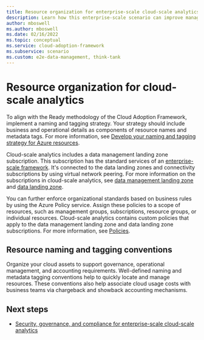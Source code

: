 ```yaml
---
title: Resource organization for enterprise-scale cloud-scale analytics
description: Learn how this enterprise-scale scenario can improve management group and subscription organization for cloud-scale analytics in Azure.
author: mboswell
ms.author: mboswell
ms.date: 02/16/2022
ms.topic: conceptual
ms.service: cloud-adoption-framework
ms.subservice: scenario
ms.custom: e2e-data-management, think-tank
---
```


# Resource organization for cloud-scale analytics

To align with the Ready methodology of the Cloud Adoption Framework, implement a naming and tagging strategy. Your strategy should include business and operational details as components of resource names and metadata tags. For more information, see [Develop your naming and tagging strategy for Azure resources](../../ready/azure-best-practices/naming-and-tagging.md).

Cloud-scale analytics includes a data management landing zone subscription. This subscription has the standard services of an [enterprise-scale framework](../../ready/enterprise-scale/index.md). It's connected to the data landing zones and connectivity subscriptions by using virtual network peering. For more information on the subscriptions in cloud-scale analytics, see [data management landing zone](./architectures/data-management-landing-zone.md) and [data landing zone](./architectures/data-landing-zone.md).

You can further enforce organizational standards based on business rules by using the Azure Policy service. Assign these policies to a scope of resources, such as management groups, subscriptions, resource groups, or individual resources. Cloud-scale analytics contains custom policies that apply to the data management landing zone and data landing zone subscriptions. For more information, see [Policies](./eslz-policies.md).

## Resource naming and tagging conventions

Organize your cloud assets to support governance, operational management, and accounting requirements. Well-defined naming and metadata tagging conventions help to quickly locate and manage resources. These conventions also help associate cloud usage costs with business teams via chargeback and showback accounting mechanisms.

## Next steps

- [Security, governance, and compliance for enterprise-scale cloud-scale analytics](./eslz-security-governance-and-compliance.md)
